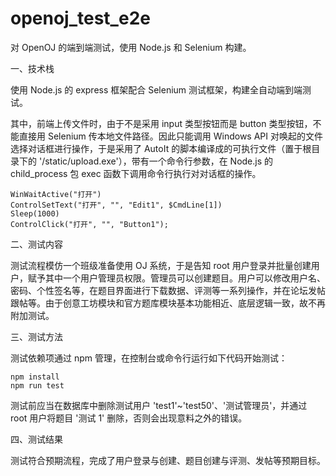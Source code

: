 # openoj_test_e2e
对 OpenOJ 的端到端测试，使用 Node.js 和 Selenium 构建。

一、技术栈

使用 Node.js 的 express 框架配合 Selenium 测试框架，构建全自动端到端测试。

其中，前端上传文件时，由于不是采用 input 类型按钮而是 button 类型按钮，不能直接用 Selenium 传本地文件路径。因此只能调用 Windows API 对唤起的文件选择对话框进行操作，于是采用了 AutoIt 的脚本编译成的可执行文件（置于根目录下的 '/static/upload.exe'），带有一个命令行参数，在 Node.js 的 child_process 包 exec 函数下调用命令行执行对对话框的操作。

	WinWaitActive("打开")
	ControlSetText("打开", "", "Edit1", $CmdLine[1])
	Sleep(1000)
	ControlClick("打开", "", "Button1");

二、测试内容

测试流程模仿一个班级准备使用 OJ 系统，于是告知 root 用户登录并批量创建用户，赋予其中一个用户管理员权限。管理员可以创建题目。用户可以修改用户名、密码、个性签名等，在题目界面进行下载数据、评测等一系列操作，并在论坛发帖跟帖等。由于创意工坊模块和官方题库模块基本功能相近、底层逻辑一致，故不再附加测试。

三、测试方法

测试依赖项通过 npm 管理，在控制台或命令行运行如下代码开始测试：

	npm install
	npm run test

测试前应当在数据库中删除测试用户 'test1'~'test50'、'测试管理员'，并通过 root 用户将题目 '测试 1' 删除，否则会出现意料之外的错误。

四、测试结果

测试符合预期流程，完成了用户登录与创建、题目创建与评测、发帖等预期目标。
